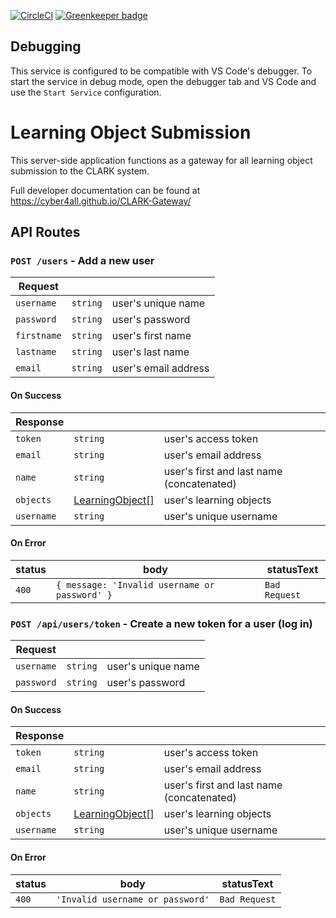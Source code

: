 [![CircleCI](https://circleci.com/gh/Cyber4All/CLARK-Gateway.svg?style=svg)](https://circleci.com/gh/Cyber4All/learning-object-submission) [![Greenkeeper badge](https://badges.greenkeeper.io/Cyber4All/CLARK-Gateway.svg)](https://greenkeeper.io/)

## Debugging
This service is configured to be compatible with VS Code's debugger. To start the service in debug mode, open the debugger tab and VS Code and use the `Start Service` configuration.


# Learning Object Submission

This server-side application functions as a gateway for all learning object submission to the CLARK system.

Full developer documentation can be found at https://cyber4all.github.io/CLARK-Gateway/

## API Routes

### `POST /users` - Add a new user
Request | []() | []()
---|---|---
`username`|`string`|user's unique name
`password`|`string`|user's password
`firstname`|`string`|user's first name
`lastname`|`string`|user's last name
`email`|`string`|user's email address

#### On Success
Response | []() | []()
---|---|---
`token` | `string` | user's access token
`email` | `string` | user's email address
`name` | `string` | user's first and last name (concatenated)
`objects` | [LearningObject[]](https://github.com/Cyber4All/clark-entity#LearningObject) | user's learning objects
`username` | `string` | user's unique username

#### On Error
status | body | statusText
---|---|---
`400` | `{ message: 'Invalid username or password' }` | `Bad Request`

### `POST /api/users/token` - Create a new token for a user (log in)
Request | []() | []()
---|---|---
`username`|`string`|user's unique name
`password`|`string`|user's password

#### On Success
Response | []() | []()
---|---|---
`token` | `string` | user's access token
`email` | `string` | user's email address
`name` | `string` | user's first and last name (concatenated)
`objects` | [LearningObject[]](https://github.com/Cyber4All/clark-entity#LearningObject) | user's learning objects
`username` | `string` | user's unique username

#### On Error
status | body | statusText
---|---|---
`400` | `'Invalid username or password'` | `Bad Request`
